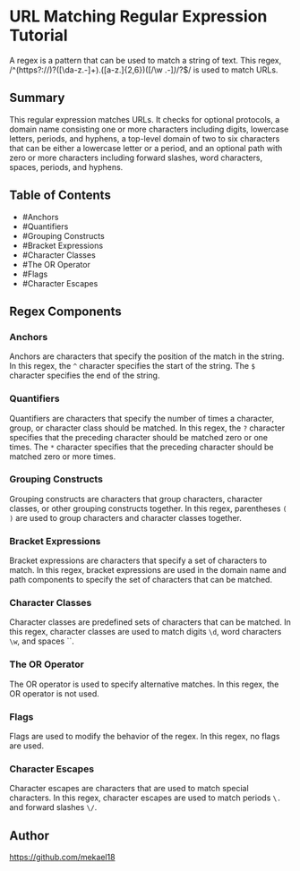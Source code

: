 # URL Matching Regular Expression Tutorial

A regex is a pattern that can be used to match a string of text.
This regex, /^(https?:\/\/)?([\da-z\.-]+)\.([a-z\.]{2,6})([\/\w \.-]*)*\/?$/
is used to match URLs. 

## Summary

This regular expression matches URLs. It checks for optional protocols, a domain name
consisting one or more characters including digits, lowercase letters, periods, and hyphens,
a top-level domain of two to six characters that can be either a lowercase letter or a period, 
and an optional path with zero or more characters including forward slashes, word characters, spaces, periods, and hyphens.

## Table of Contents

- #Anchors
- #Quantifiers
- #Grouping Constructs
- #Bracket Expressions
- #Character Classes
- #The OR Operator
- #Flags
- #Character Escapes

## Regex Components

### Anchors
Anchors are characters that specify the position of the match in the string.
In this regex, the `^` character specifies the start of the string.
The `$` character specifies the end of the string.

### Quantifiers

Quantifiers are characters that specify the number of times a character, group, or character class should be matched.
In this regex, the `?` character specifies that the preceding character should be matched zero or one times.
The `*` character specifies that the preceding character should be matched zero or more times.

### Grouping Constructs

Grouping constructs are characters that group characters, character classes, or other grouping constructs together.
In this regex, parentheses `( )` are used to group characters and character classes together.

### Bracket Expressions

Bracket expressions are characters that specify a set of characters to match.
In this regex, bracket expressions are used in the domain name and path components to specify the set of characters that can be matched.

### Character Classes

Character classes are predefined sets of characters that can be matched.
In this regex, character classes are used to match digits `\d`, word characters `\w`, and spaces ``.

### The OR Operator

The OR operator is used to specify alternative matches. In this regex, the OR operator is not used.

### Flags

Flags are used to modify the behavior of the regex. In this regex, no flags are used.

### Character Escapes

Character escapes are characters that are used to match special characters.
In this regex, character escapes are used to match periods `\.` and forward slashes `\/`.

## Author 

https://github.com/mekael18
